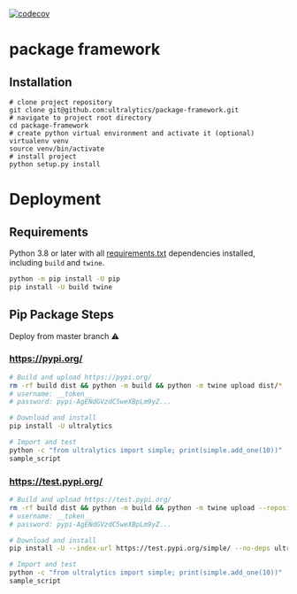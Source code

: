 [![codecov](https://codecov.io/gh/ultralytics/package-framework/branch/master/graph/badge.svg?token=YWaAfJ18gg)](https://codecov.io/gh/ultralytics/package-framework)

# package framework

## Installation

```console
# clone project repository
git clone git@github.com:ultralytics/package-framework.git
# navigate to project root directory
cd package-framework
# create python virtual environment and activate it (optional)
virtualenv venv
source venv/bin/activate
# install project
python setup.py install
```

# Deployment

## Requirements

Python 3.8 or later with all [requirements.txt](https://github.com/ultralytics/pip/blob/master/requirements.txt)
dependencies installed, including `build` and `twine`.
```bash
python -m pip install -U pip
pip install -U build twine
```

## Pip Package Steps

Deploy from master branch ⚠

### https://pypi.org/

```bash
# Build and upload https://pypi.org/
rm -rf build dist && python -m build && python -m twine upload dist/*
# username: __token__
# password: pypi-AgENdGVzdC5weXBpLm9yZ...

# Download and install
pip install -U ultralytics

# Import and test
python -c "from ultralytics import simple; print(simple.add_one(10))"
sample_script
```

### https://test.pypi.org/

```bash
# Build and upload https://test.pypi.org/
rm -rf build dist && python -m build && python -m twine upload --repository testpypi dist/*
# username: __token__
# password: pypi-AgENdGVzdC5weXBpLm9yZ...

# Download and install
pip install -U --index-url https://test.pypi.org/simple/ --no-deps ultralytics2==0.0.9

# Import and test
python -c "from ultralytics import simple; print(simple.add_one(10))"
sample_script
```
